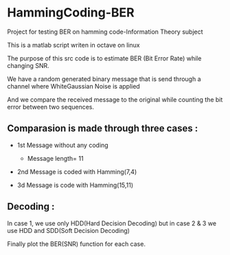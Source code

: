 # HammingCoding-BER
Project for testing BER on hamming code-Information Theory subject

This is a matlab script writen in octave on linux


The purpose of this src code is to estimate BER (Bit Error Rate) while changing SNR.

We have a random generated binary message that is send through a channel where WhiteGaussian Noise is applied

And we compare the received message to the original while counting the bit error between two sequences.

Comparasion is made through three cases :
-------------------------------------------

 * 1st Message without any coding 

   * Message length= 11

 * 2nd Message is coded with Hamming(7,4)

 * 3d  Message is code with Hamming(15,11)


Decoding :
--------------

In case 1, we use only HDD(Hard Decision Decoding) but in case 2 & 3 we use HDD and SDD(Soft Decision Decoding)

Finally plot the BER(SNR) function for each case.
